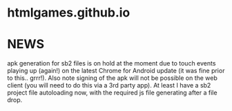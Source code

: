 # htmlgames.github.io

NEWS
====

apk generation for sb2 files is on hold at the moment due to touch events playing up (again!) on the latest Chrome for Android update (it was fine prior to this.. grrr!). Also note signing of the apk will not be possible on the web client (you will need to do this via a 3rd party app). At least I have a sb2 project file autoloading now, with the required js file generating after a file drop.
